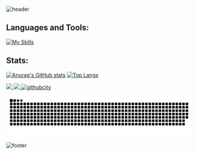 ![header](https://capsule-render.vercel.app/api?type=waving&color=30:e96443,100:904e95&height=260&section=header&text=Hello%20World%20!&fontSize=70&fontColor=fff&animation=fadeIn&fontAlignY=38&desc=I'm%20Yuki%20Sakakima%20👋&descAlignY=51&descAlign=62)

## Languages and Tools:
[![My Skills](https://skillicons.dev/icons?i=linux,html,css,bootstrap,js,typescript,jquery,nextjs,nodejs,ruby,rails,python,flask,go,sqlite,postgresql,docker,heroku,netlify,githubactions,ableton)](https://skillicons.dev)

## Stats:
[![Anurag's GitHub stats](https://github-readme-stats.vercel.app/api?username=yukisakakima&theme=synthwave)](https://github.com/anuraghazra/github-readme-stats)
[![Top Langs](https://github-readme-stats.vercel.app/api/top-langs/?username=yukisakakima&layout=compact&theme=synthwave)](https://github.com/anuraghazra/github-readme-stats)

[![](https://qiita-badge.apiapi.app/s/yukisakakima/posts.svg)
](http://qiita.com/yukisakakima)
[![](https://qiita-badge.apiapi.app/s/yukisakakima/contributions.svg)
](http://qiita.com/yukisakakima)
<a href="https://honzaap.github.io/GithubCity/?name=yukisakakima&year=2023" role="link" target="_blank" rel="noopener noreferrer nofollow"><img src="https://github.com/honzaap/GithubCity/blob/main/favicon.svg" alt="githubcity" width="20" height="20"/></a>

![github-contribution-grid-snake](https://raw.githubusercontent.com/yukisakakima/yukisakakima/main/img/github-user-contribution.svg) 

![footer](https://capsule-render.vercel.app/api?type=waving&color=30:e96443,100:904e95&height=100&section=footer)
